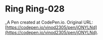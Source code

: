 # Ring Ring-028
 _A Pen created at CodePen.io. Original URL: [https://codepen.io/vinod2305/pen/jONYLNd](https://codepen.io/vinod2305/pen/jONYLNd).

 